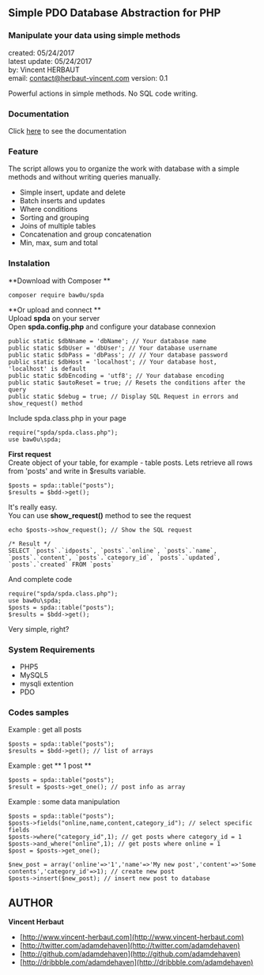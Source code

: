 ## Simple PDO Database Abstraction for PHP
### Manipulate your data using simple methods

created: 05/24/2017  
latest update: 05/24/2017  
by: Vincent HERBAUT  
email: [contact@herbaut-vincent.com](mailto:contact@herbaut-vincent.com)
version: 0.1   

Powerful actions in simple methods. No SQL code writing.  

### Documentation

Click [here](http://www.herbaut-vincent.com/documentation/spda/) to see the documentation

### Feature

The script allows you to organize the work with database with a simple methods and without writing queries manually.  
* Simple insert, update and delete 
* Batch inserts and updates  
* Where conditions  
* Sorting and grouping  
* Joins of multiple tables  
* Concatenation and group concatenation  
* Min, max, sum and total 

### Instalation

**Download with Composer  **
```
composer require baw0u/spda
```
**Or upload and connect  **  
Upload **spda** on your server  
Open **spda.config.php** and configure your database connexion  
```
public static $dbNname = 'dbName'; // Your database name
public static $dbUser = 'dbUser'; // Your database username
public static $dbPass = 'dbPass'; // // Your database password
public static $dbHost = 'localhost'; // Your database host, 'localhost' is default
public static $dbEncoding = 'utf8'; // Your database encoding
public static $autoReset = true; // Resets the conditions after the query
public static $debug = true; // Display SQL Request in errors and show_request() method
```
Include spda.class.php in your page  
```
require("spda/spda.class.php");
use baw0u\spda;
```  
**First request**  
Create object of your table, for example - table posts. Lets retrieve all rows from 'posts' and write in $results variable.  
```
$posts = spda::table("posts");
$results = $bdd->get();
``` 
It's really easy.  
You can use **show_request()** method to see the request  
```
echo $posts->show_request(); // Show the SQL request
 
/* Result */
SELECT `posts`.`idposts`, `posts`.`online`, `posts`.`name`, `posts`.`content`, `posts`.`category_id`, `posts`.`updated`, `posts`.`created` FROM `posts`
``` 
And complete code  
```
require("spda/spda.class.php");
use baw0u\spda;
$posts = spda::table("posts");
$results = $bdd->get();
```
Very simple, right?   

### System Requirements  

* PHP5  
* MySQL5  
* mysqli extention  
* PDO  

### Codes samples  
Example : get all posts  
```
$posts = spda::table("posts");
$results = $bdd->get(); // list of arrays
``` 
Example : get ** 1 post **   
```
$posts = spda::table("posts");
$result = $posts->get_one(); // post info as array
``` 
Example : some data manipulation  
```
$posts = spda::table("posts");
$posts->fields("online,name,content,category_id"); // select specific fields
$posts->where("category_id",1); // get posts where category_id = 1
$posts->and_where("online",1); // get posts where online = 1
$post = $posts->get_one();
 
$new_post = array('online'=>'1','name'=>'My new post','content'=>'Some contents','category_id'=>1); // create new post
$posts->insert($new_post); // insert new post to database
``` 

## AUTHOR

**Vincent Herbaut**
* [http://www.vincent-herbaut.com](http://www.vincent-herbaut.com)
* [http://twitter.com/adamdehaven](http://twitter.com/adamdehaven)
* [http://github.com/adamdehaven](http://github.com/adamdehaven)
* [http://dribbble.com/adamdehaven](http://dribbble.com/adamdehaven)